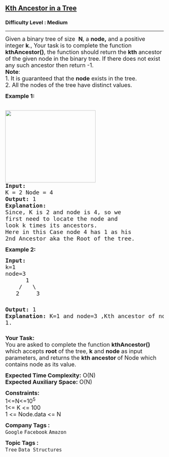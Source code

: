 <h2><a href="https://www.geeksforgeeks.org/problems/kth-ancestor-in-a-tree/1">Kth Ancestor in a Tree</a></h2><h3>Difficulty Level : Medium</h3><hr><div class="problems_problem_content__Xm_eO"><p><span style="font-size: 18px;">Given a binary tree of size&nbsp; <strong>N</strong>,&nbsp;a <strong>node,</strong> and a positive integer <strong>k</strong>., Your task is to complete the function <strong>kthAncestor()</strong>, the function should return the <strong>kth</strong> ancestor of the given node in the binary tree. If there does not exist any such ancestor then return&nbsp;-1.<br><strong>Note</strong>: <br>1. It is guaranteed that the <strong>node</strong> exists in the tree.<br>2. All the nodes of the tree have distinct values.</span></p>
<p><span style="font-size: 18px;"><strong>Example 1:</strong></span></p>
<pre><span style="font-size: 18px;">
<img style="height: 230px; width: 287px;" src="https://contribute.geeksforgeeks.org/wp-content/uploads/reverse.jpg" alt="">
<strong>Input:</strong>
K = 2 Node = 4
<strong>Output:</strong> 1
<strong>Explanation:</strong>
Since, K is 2 and node is 4, so we
first need to locate the node and
look k times its ancestors.
Here in this Case node 4 has 1 as his
2nd Ancestor aka the Root of the tree.</span></pre>
<p><strong><span style="font-size: 18px;">Example 2:</span></strong></p>
<pre><span style="font-size: 18px;"><strong>Input:</strong>
k=1 </span>
<span style="font-size: 18px;">node=3
      1
    /   \</span>
    <span style="font-size: 18px;">2     3</span>

<span style="font-size: 18px;"><strong>Output:</strong>
1
<strong>Explanation:
</strong>K=1 and node=3 ,Kth ancestor of node 3 is 1.</span></pre>
<p><span style="font-size: 18px;"><strong>Your Task:</strong><br>You are asked to complete the function <strong>kthAncestor()</strong> which accepts <strong>root</strong> of the tree, <strong>k</strong> and <strong>node</strong> as input parameters, and returns the <strong>kth ancestor </strong>of Node which contains node as its value.</span></p>
<p><span style="font-size: 18px;"><strong>Expected Time Complexity:</strong>&nbsp;O(N)<br><strong>Expected Auxiliary Space:</strong>&nbsp;O(N)</span></p>
<p><span style="font-size: 18px;"><strong>Constraints:</strong><br>1&lt;=N&lt;=10<sup>5</sup><sup><br></sup></span><span style="font-size: 18px;">1&lt;= K &lt;= 100<br>1 &lt;= Node.data &lt;= N</span></p></div><p><span style=font-size:18px><strong>Company Tags : </strong><br><code>Google</code>&nbsp;<code>Facebook</code>&nbsp;<code>Amazon</code>&nbsp;<br><p><span style=font-size:18px><strong>Topic Tags : </strong><br><code>Tree</code>&nbsp;<code>Data Structures</code>&nbsp;